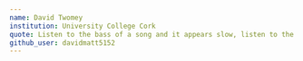```yaml
---
name: David Twomey
institution: University College Cork
quote: Listen to the bass of a song and it appears slow, listen to the trebles and it seems faster. Choose your listening wisely.
github_user: davidmatt5152
---
```

